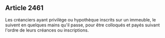 Article 2461
----
Les créanciers ayant privilège ou hypothèque inscrits sur un immeuble, le
suivent en quelques mains qu'il passe, pour être colloqués et payés suivant
l'ordre de leurs créances ou inscriptions.
